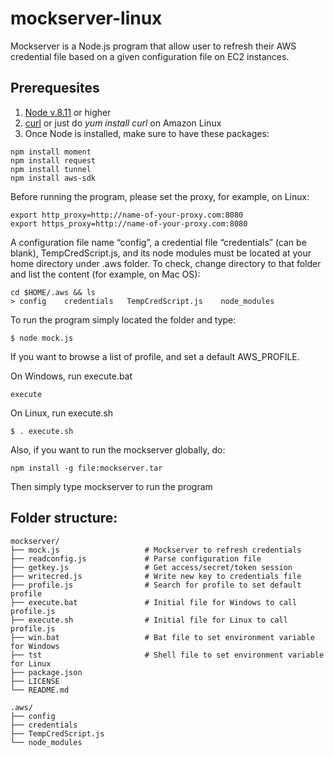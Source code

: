 # mockserver-linux
Mockserver is a Node.js program that allow user to refresh their AWS credential file based on a given configuration file on EC2 instances.

## Prerequesites
1. [Node v.8.11](https://nodejs.org/en/) or higher
2. [curl](https://curl.haxx.se/) or just do *yum install curl* on Amazon Linux  
3. Once Node is installed, make sure to have these packages:   

```
npm install moment
npm install request
npm install tunnel
npm install aws-sdk
```

Before running the program, please set the proxy, for example, on Linux:
```
export http_proxy=http://name-of-your-proxy.com:8080
export https_proxy=http://name-of-your-proxy.com:8080
```

A configuration file name “config”, a credential file “credentials” (can be blank), TempCredScript.js, and its node modules must be located at your home directory under .aws folder. To check, change directory to that folder and list the content (for example, on Mac OS):  

```
cd $HOME/.aws && ls
> config    credentials   TempCredScript.js    node_modules
```

To run the program simply located the folder and type:
 ```
 $ node mock.js
 ```

If you want to browse a list of profile, and set a default AWS_PROFILE.

On Windows, run execute.bat
```
execute
```
On Linux, run execute.sh
```
$ . execute.sh
```

Also, if you want to run the mockserver globally, do:
```
npm install -g file:mockserver.tar
```

Then simply type mockserver to run the program


## Folder structure:
    mockserver/
    ├── mock.js                   # Mockserver to refresh credentials
    ├── readconfig.js             # Parse configuration file
    ├── getkey.js                 # Get access/secret/token session
    ├── writecred.js              # Write new key to credentials file     
    ├── profile.js                # Search for profile to set default profile              
    ├── execute.bat               # Initial file for Windows to call profile.js
    ├── execute.sh                # Initial file for Linux to call profile.js  
    ├── win.bat                   # Bat file to set environment variable for Windows
    ├── tst                       # Shell file to set environment variable for Linux                                                         
    ├── package.json                   
    ├── LICENSE
    └── README.md

    .aws/
    ├── config                   
    ├── credentials             
    ├── TempCredScript.js                                     
    └── node_modules    
